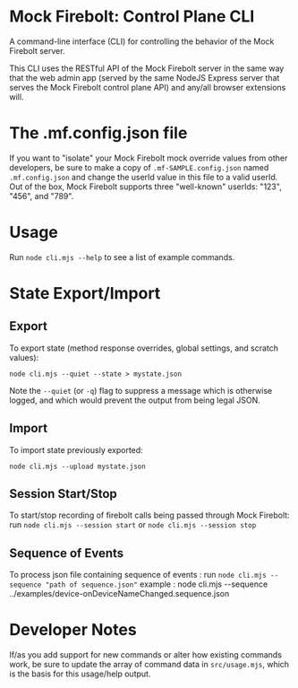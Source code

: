 Mock Firebolt: Control Plane CLI
================================

A command-line interface (CLI) for controlling the behavior of the Mock Firebolt server.

This CLI uses the RESTful API of the Mock Firebolt server in the same way that the web admin app (served by the same NodeJS Express server that serves the Mock Firebolt control plane API) and any/all browser extensions will.

# The .mf.config.json file

If you want to "isolate" your Mock Firebolt mock override values from other developers, be sure to make a copy of `.mf-SAMPLE.config.json`
named `.mf.config.json` and change the userId value in this file to a valid userId. Out of the box, Mock Firebolt supports three "well-known"
userIds: "123", "456", and "789".

# Usage

Run `node cli.mjs --help` to see a list of example commands.

# State Export/Import

## Export

To export state (method response overrides, global settings, and scratch values):

```
node cli.mjs --quiet --state > mystate.json
```

Note the `--quiet` (or `-q`) flag to suppress a message which is otherwise logged, and which would prevent the output from being legal JSON.

## Import

To import state previously exported:

```
node cli.mjs --upload mystate.json
```

## Session Start/Stop

To start/stop recording of firebolt calls being passed through Mock Firebolt:
run `node cli.mjs --session start` or `node cli.mjs --session stop`

## Sequence of Events

To process json file containing sequence of events :
run `node cli.mjs --sequence "path of sequence.json"`
example : node cli.mjs --sequence ../examples/device-onDeviceNameChanged.sequence.json

# Developer Notes

If/as you add support for new commands or alter how existing commands work, be sure to update the array of command data in `src/usage.mjs`, which is the basis for this usage/help output.

